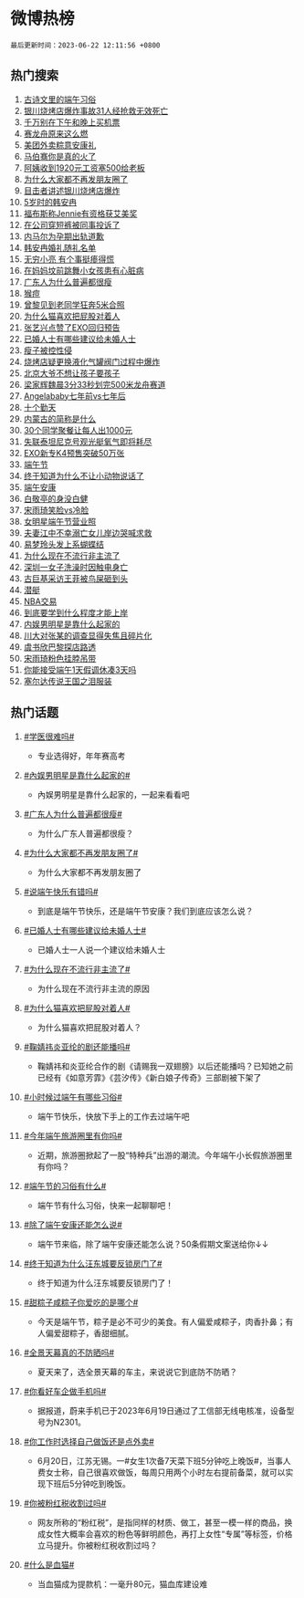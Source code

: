 # 微博热榜

`最后更新时间：2023-06-22 12:11:56 +0800`

## 热门搜索

1. [古诗文里的端午习俗](https://m.weibo.cn/search?containerid=100103type%3D1%26t%3D10%26q%3D%23%E5%8F%A4%E8%AF%97%E6%96%87%E9%87%8C%E7%9A%84%E7%AB%AF%E5%8D%88%E4%B9%A0%E4%BF%97%23&stream_entry_id=51&isnewpage=1&extparam=seat%3D1%26c_type%3D51%26stream_entry_id%3D51%26dgr%3D0%26pos%3D0%26cate%3D10103%26filter_type%3Drealtimehot%26display_time%3D1687407114%26pre_seqid%3D1687407114191027229219&luicode=10000011&lfid=106003type%253D25%2526t%253D3%2526disable_hot%253D1%2526filter_type%253Drealtimehot)
1. [银川烧烤店爆炸事故31人经抢救无效死亡](https://m.weibo.cn/search?containerid=100103type%3D1%26t%3D10%26q%3D%23%E9%93%B6%E5%B7%9D%E7%83%A7%E7%83%A4%E5%BA%97%E7%88%86%E7%82%B8%E4%BA%8B%E6%95%8531%E4%BA%BA%E7%BB%8F%E6%8A%A2%E6%95%91%E6%97%A0%E6%95%88%E6%AD%BB%E4%BA%A1%23&stream_entry_id=31&isnewpage=1&extparam=seat%3D1%26c_type%3D31%26cate%3D5001%26band_rank%3D1%26flag%3D4%26dgr%3D0%26lcate%3D5001%26stream_entry_id%3D31%26pos%3D0%26q%3D%2523%25E9%2593%25B6%25E5%25B7%259D%25E7%2583%25A7%25E7%2583%25A4%25E5%25BA%2597%25E7%2588%2586%25E7%2582%25B8%25E4%25BA%258B%25E6%2595%258531%25E4%25BA%25BA%25E7%25BB%258F%25E6%258A%25A2%25E6%2595%2591%25E6%2597%25A0%25E6%2595%2588%25E6%25AD%25BB%25E4%25BA%25A1%2523%26realpos%3D1%26filter_type%3Drealtimehot%26display_time%3D1687407114%26pre_seqid%3D1687407114191027229219&luicode=10000011&lfid=106003type%253D25%2526t%253D3%2526disable_hot%253D1%2526filter_type%253Drealtimehot)
1. [千万别在下午和晚上买机票](https://m.weibo.cn/search?containerid=100103type%3D1%26t%3D10%26q%3D%23%E5%8D%83%E4%B8%87%E5%88%AB%E5%9C%A8%E4%B8%8B%E5%8D%88%E5%92%8C%E6%99%9A%E4%B8%8A%E4%B9%B0%E6%9C%BA%E7%A5%A8%23&stream_entry_id=31&isnewpage=1&extparam=seat%3D1%26c_type%3D31%26cate%3D5001%26band_rank%3D2%26flag%3D2%26dgr%3D0%26lcate%3D5001%26stream_entry_id%3D31%26pos%3D1%26q%3D%2523%25E5%258D%2583%25E4%25B8%2587%25E5%2588%25AB%25E5%259C%25A8%25E4%25B8%258B%25E5%258D%2588%25E5%2592%258C%25E6%2599%259A%25E4%25B8%258A%25E4%25B9%25B0%25E6%259C%25BA%25E7%25A5%25A8%2523%26realpos%3D2%26filter_type%3Drealtimehot%26display_time%3D1687407114%26pre_seqid%3D1687407114191027229219&luicode=10000011&lfid=106003type%253D25%2526t%253D3%2526disable_hot%253D1%2526filter_type%253Drealtimehot)
1. [赛龙舟原来这么燃](https://m.weibo.cn/search?containerid=100103type%3D1%26t%3D10%26q%3D%23%E8%B5%9B%E9%BE%99%E8%88%9F%E5%8E%9F%E6%9D%A5%E8%BF%99%E4%B9%88%E7%87%83%23&stream_entry_id=31&isnewpage=1&extparam=seat%3D1%26c_type%3D31%26cate%3D5001%26band_rank%3D3%26flag%3D0%26dgr%3D0%26lcate%3D5001%26stream_entry_id%3D31%26pos%3D2%26q%3D%2523%25E8%25B5%259B%25E9%25BE%2599%25E8%2588%259F%25E5%258E%259F%25E6%259D%25A5%25E8%25BF%2599%25E4%25B9%2588%25E7%2587%2583%2523%26realpos%3D3%26filter_type%3Drealtimehot%26display_time%3D1687407114%26pre_seqid%3D1687407114191027229219&luicode=10000011&lfid=106003type%253D25%2526t%253D3%2526disable_hot%253D1%2526filter_type%253Drealtimehot)
1. [美团外卖粽意安康礼](https://m.weibo.cn/search?containerid=100103type%3D1%26t%3D10%26q%3D%23%E7%BE%8E%E5%9B%A2%E5%A4%96%E5%8D%96%E7%B2%BD%E6%84%8F%E5%AE%89%E5%BA%B7%E7%A4%BC%23&stream_entry_id=31&isnewpage=1&extparam=seat%3D1%26c_type%3D31%26cate%3D5001%26band_rank%3D4%26dgr%3D0%26is_ad_pos%3D1%26lcate%3D5001%26stream_entry_id%3D31%26filter_type%3Drealtimehot%26topic_ad%3D1%26q%3D%2523%25E7%25BE%258E%25E5%259B%25A2%25E5%25A4%2596%25E5%258D%2596%25E7%25B2%25BD%25E6%2584%258F%25E5%25AE%2589%25E5%25BA%25B7%25E7%25A4%25BC%2523%26adid%3D193749%26pos%3D3%26display_time%3D1687407114%26pre_seqid%3D1687407114191027229219&luicode=10000011&lfid=106003type%253D25%2526t%253D3%2526disable_hot%253D1%2526filter_type%253Drealtimehot)
1. [马伯骞你是真的火了](https://m.weibo.cn/search?containerid=100103type%3D1%26t%3D10%26q%3D%23%E9%A9%AC%E4%BC%AF%E9%AA%9E%E4%BD%A0%E6%98%AF%E7%9C%9F%E7%9A%84%E7%81%AB%E4%BA%86%23&stream_entry_id=31&isnewpage=1&extparam=seat%3D1%26c_type%3D31%26cate%3D5001%26band_rank%3D4%26flag%3D2%26dgr%3D0%26lcate%3D5001%26stream_entry_id%3D31%26pos%3D4%26q%3D%2523%25E9%25A9%25AC%25E4%25BC%25AF%25E9%25AA%259E%25E4%25BD%25A0%25E6%2598%25AF%25E7%259C%259F%25E7%259A%2584%25E7%2581%25AB%25E4%25BA%2586%2523%26realpos%3D4%26filter_type%3Drealtimehot%26display_time%3D1687407114%26pre_seqid%3D1687407114191027229219&luicode=10000011&lfid=106003type%253D25%2526t%253D3%2526disable_hot%253D1%2526filter_type%253Drealtimehot)
1. [阿姨收到1920元工资塞500给老板](https://m.weibo.cn/search?containerid=100103type%3D1%26t%3D10%26q%3D%23%E9%98%BF%E5%A7%A8%E6%94%B6%E5%88%B01920%E5%85%83%E5%B7%A5%E8%B5%84%E5%A1%9E500%E7%BB%99%E8%80%81%E6%9D%BF%23&stream_entry_id=31&isnewpage=1&extparam=seat%3D1%26c_type%3D31%26cate%3D5001%26band_rank%3D5%26flag%3D32768%26dgr%3D0%26lcate%3D5001%26stream_entry_id%3D31%26pos%3D5%26q%3D%2523%25E9%2598%25BF%25E5%25A7%25A8%25E6%2594%25B6%25E5%2588%25B01920%25E5%2585%2583%25E5%25B7%25A5%25E8%25B5%2584%25E5%25A1%259E500%25E7%25BB%2599%25E8%2580%2581%25E6%259D%25BF%2523%26realpos%3D5%26filter_type%3Drealtimehot%26display_time%3D1687407114%26pre_seqid%3D1687407114191027229219&luicode=10000011&lfid=106003type%253D25%2526t%253D3%2526disable_hot%253D1%2526filter_type%253Drealtimehot)
1. [为什么大家都不再发朋友圈了](https://m.weibo.cn/search?containerid=100103type%3D1%26t%3D10%26q%3D%23%E4%B8%BA%E4%BB%80%E4%B9%88%E5%A4%A7%E5%AE%B6%E9%83%BD%E4%B8%8D%E5%86%8D%E5%8F%91%E6%9C%8B%E5%8F%8B%E5%9C%88%E4%BA%86%23&stream_entry_id=31&isnewpage=1&extparam=seat%3D1%26c_type%3D31%26cate%3D5001%26band_rank%3D6%26flag%3D1%26dgr%3D0%26lcate%3D5001%26stream_entry_id%3D31%26pos%3D6%26q%3D%2523%25E4%25B8%25BA%25E4%25BB%2580%25E4%25B9%2588%25E5%25A4%25A7%25E5%25AE%25B6%25E9%2583%25BD%25E4%25B8%258D%25E5%2586%258D%25E5%258F%2591%25E6%259C%258B%25E5%258F%258B%25E5%259C%2588%25E4%25BA%2586%2523%26realpos%3D6%26filter_type%3Drealtimehot%26display_time%3D1687407114%26pre_seqid%3D1687407114191027229219&luicode=10000011&lfid=106003type%253D25%2526t%253D3%2526disable_hot%253D1%2526filter_type%253Drealtimehot)
1. [目击者讲述银川烧烤店爆炸](https://m.weibo.cn/search?containerid=100103type%3D1%26t%3D10%26q%3D%23%E7%9B%AE%E5%87%BB%E8%80%85%E8%AE%B2%E8%BF%B0%E9%93%B6%E5%B7%9D%E7%83%A7%E7%83%A4%E5%BA%97%E7%88%86%E7%82%B8%23&stream_entry_id=31&isnewpage=1&extparam=seat%3D1%26c_type%3D31%26cate%3D5001%26band_rank%3D7%26flag%3D1%26dgr%3D0%26lcate%3D5001%26stream_entry_id%3D31%26pos%3D7%26q%3D%2523%25E7%259B%25AE%25E5%2587%25BB%25E8%2580%2585%25E8%25AE%25B2%25E8%25BF%25B0%25E9%2593%25B6%25E5%25B7%259D%25E7%2583%25A7%25E7%2583%25A4%25E5%25BA%2597%25E7%2588%2586%25E7%2582%25B8%2523%26realpos%3D7%26filter_type%3Drealtimehot%26display_time%3D1687407114%26pre_seqid%3D1687407114191027229219&luicode=10000011&lfid=106003type%253D25%2526t%253D3%2526disable_hot%253D1%2526filter_type%253Drealtimehot)
1. [5岁时的韩安冉](https://m.weibo.cn/search?containerid=100103type%3D1%26t%3D10%26q%3D%235%E5%B2%81%E6%97%B6%E7%9A%84%E9%9F%A9%E5%AE%89%E5%86%89%23&stream_entry_id=31&isnewpage=1&extparam=seat%3D1%26c_type%3D31%26cate%3D5001%26band_rank%3D8%26flag%3D0%26dgr%3D0%26lcate%3D5001%26stream_entry_id%3D31%26pos%3D8%26q%3D%25235%25E5%25B2%2581%25E6%2597%25B6%25E7%259A%2584%25E9%259F%25A9%25E5%25AE%2589%25E5%2586%2589%2523%26realpos%3D8%26filter_type%3Drealtimehot%26display_time%3D1687407114%26pre_seqid%3D1687407114191027229219&luicode=10000011&lfid=106003type%253D25%2526t%253D3%2526disable_hot%253D1%2526filter_type%253Drealtimehot)
1. [福布斯称Jennie有资格获艾美奖](https://m.weibo.cn/search?containerid=100103type%3D1%26t%3D10%26q%3D%23%E7%A6%8F%E5%B8%83%E6%96%AF%E7%A7%B0Jennie%E6%9C%89%E8%B5%84%E6%A0%BC%E8%8E%B7%E8%89%BE%E7%BE%8E%E5%A5%96%23&stream_entry_id=31&isnewpage=1&extparam=seat%3D1%26c_type%3D31%26cate%3D5001%26band_rank%3D9%26flag%3D1%26dgr%3D0%26lcate%3D5001%26stream_entry_id%3D31%26pos%3D9%26q%3D%2523%25E7%25A6%258F%25E5%25B8%2583%25E6%2596%25AF%25E7%25A7%25B0Jennie%25E6%259C%2589%25E8%25B5%2584%25E6%25A0%25BC%25E8%258E%25B7%25E8%2589%25BE%25E7%25BE%258E%25E5%25A5%2596%2523%26realpos%3D9%26filter_type%3Drealtimehot%26display_time%3D1687407114%26pre_seqid%3D1687407114191027229219&luicode=10000011&lfid=106003type%253D25%2526t%253D3%2526disable_hot%253D1%2526filter_type%253Drealtimehot)
1. [在公司穿短裤被同事投诉了](https://m.weibo.cn/search?containerid=100103type%3D1%26t%3D10%26q%3D%23%E5%9C%A8%E5%85%AC%E5%8F%B8%E7%A9%BF%E7%9F%AD%E8%A3%A4%E8%A2%AB%E5%90%8C%E4%BA%8B%E6%8A%95%E8%AF%89%E4%BA%86%23&stream_entry_id=31&isnewpage=1&extparam=seat%3D1%26c_type%3D31%26cate%3D5001%26band_rank%3D10%26flag%3D1%26dgr%3D0%26lcate%3D5001%26stream_entry_id%3D31%26pos%3D10%26q%3D%2523%25E5%259C%25A8%25E5%2585%25AC%25E5%258F%25B8%25E7%25A9%25BF%25E7%259F%25AD%25E8%25A3%25A4%25E8%25A2%25AB%25E5%2590%258C%25E4%25BA%258B%25E6%258A%2595%25E8%25AF%2589%25E4%25BA%2586%2523%26realpos%3D10%26filter_type%3Drealtimehot%26display_time%3D1687407114%26pre_seqid%3D1687407114191027229219&luicode=10000011&lfid=106003type%253D25%2526t%253D3%2526disable_hot%253D1%2526filter_type%253Drealtimehot)
1. [内马尔为孕期出轨道歉](https://m.weibo.cn/search?containerid=100103type%3D1%26t%3D10%26q%3D%23%E5%86%85%E9%A9%AC%E5%B0%94%E4%B8%BA%E5%AD%95%E6%9C%9F%E5%87%BA%E8%BD%A8%E9%81%93%E6%AD%89%23&stream_entry_id=31&isnewpage=1&extparam=seat%3D1%26c_type%3D31%26cate%3D5001%26band_rank%3D11%26flag%3D2%26dgr%3D0%26lcate%3D5001%26stream_entry_id%3D31%26pos%3D11%26q%3D%2523%25E5%2586%2585%25E9%25A9%25AC%25E5%25B0%2594%25E4%25B8%25BA%25E5%25AD%2595%25E6%259C%259F%25E5%2587%25BA%25E8%25BD%25A8%25E9%2581%2593%25E6%25AD%2589%2523%26realpos%3D11%26filter_type%3Drealtimehot%26display_time%3D1687407114%26pre_seqid%3D1687407114191027229219&luicode=10000011&lfid=106003type%253D25%2526t%253D3%2526disable_hot%253D1%2526filter_type%253Drealtimehot)
1. [韩安冉婚礼随礼名单](https://m.weibo.cn/search?containerid=100103type%3D1%26t%3D10%26q%3D%23%E9%9F%A9%E5%AE%89%E5%86%89%E5%A9%9A%E7%A4%BC%E9%9A%8F%E7%A4%BC%E5%90%8D%E5%8D%95%23&stream_entry_id=31&isnewpage=1&extparam=seat%3D1%26c_type%3D31%26cate%3D5001%26band_rank%3D12%26flag%3D1%26dgr%3D0%26lcate%3D5001%26stream_entry_id%3D31%26pos%3D12%26q%3D%2523%25E9%259F%25A9%25E5%25AE%2589%25E5%2586%2589%25E5%25A9%259A%25E7%25A4%25BC%25E9%259A%258F%25E7%25A4%25BC%25E5%2590%258D%25E5%258D%2595%2523%26realpos%3D12%26filter_type%3Drealtimehot%26display_time%3D1687407114%26pre_seqid%3D1687407114191027229219&luicode=10000011&lfid=106003type%253D25%2526t%253D3%2526disable_hot%253D1%2526filter_type%253Drealtimehot)
1. [无穷小亮 有个事挺瘆得慌](https://m.weibo.cn/search?containerid=100103type%3D1%26t%3D10%26q%3D%E6%97%A0%E7%A9%B7%E5%B0%8F%E4%BA%AE+%E6%9C%89%E4%B8%AA%E4%BA%8B%E6%8C%BA%E7%98%86%E5%BE%97%E6%85%8C&stream_entry_id=31&isnewpage=1&extparam=seat%3D1%26c_type%3D31%26cate%3D5001%26band_rank%3D13%26flag%3D1%26dgr%3D0%26lcate%3D5001%26stream_entry_id%3D31%26pos%3D13%26q%3D%25E6%2597%25A0%25E7%25A9%25B7%25E5%25B0%258F%25E4%25BA%25AE%2520%25E6%259C%2589%25E4%25B8%25AA%25E4%25BA%258B%25E6%258C%25BA%25E7%2598%2586%25E5%25BE%2597%25E6%2585%258C%26realpos%3D13%26filter_type%3Drealtimehot%26display_time%3D1687407114%26pre_seqid%3D1687407114191027229219&luicode=10000011&lfid=106003type%253D25%2526t%253D3%2526disable_hot%253D1%2526filter_type%253Drealtimehot)
1. [在妈妈坟前跳舞小女孩患有心脏病](https://m.weibo.cn/search?containerid=100103type%3D1%26t%3D10%26q%3D%23%E5%9C%A8%E5%A6%88%E5%A6%88%E5%9D%9F%E5%89%8D%E8%B7%B3%E8%88%9E%E5%B0%8F%E5%A5%B3%E5%AD%A9%E6%82%A3%E6%9C%89%E5%BF%83%E8%84%8F%E7%97%85%23&stream_entry_id=31&isnewpage=1&extparam=seat%3D1%26c_type%3D31%26cate%3D5001%26band_rank%3D14%26flag%3D32768%26dgr%3D0%26lcate%3D5001%26stream_entry_id%3D31%26pos%3D14%26q%3D%2523%25E5%259C%25A8%25E5%25A6%2588%25E5%25A6%2588%25E5%259D%259F%25E5%2589%258D%25E8%25B7%25B3%25E8%2588%259E%25E5%25B0%258F%25E5%25A5%25B3%25E5%25AD%25A9%25E6%2582%25A3%25E6%259C%2589%25E5%25BF%2583%25E8%2584%258F%25E7%2597%2585%2523%26realpos%3D14%26filter_type%3Drealtimehot%26display_time%3D1687407114%26pre_seqid%3D1687407114191027229219&luicode=10000011&lfid=106003type%253D25%2526t%253D3%2526disable_hot%253D1%2526filter_type%253Drealtimehot)
1. [广东人为什么普遍都很瘦](https://m.weibo.cn/search?containerid=100103type%3D1%26t%3D10%26q%3D%23%E5%B9%BF%E4%B8%9C%E4%BA%BA%E4%B8%BA%E4%BB%80%E4%B9%88%E6%99%AE%E9%81%8D%E9%83%BD%E5%BE%88%E7%98%A6%23&stream_entry_id=31&isnewpage=1&extparam=seat%3D1%26c_type%3D31%26cate%3D5001%26band_rank%3D15%26flag%3D0%26dgr%3D0%26lcate%3D5001%26stream_entry_id%3D31%26pos%3D15%26q%3D%2523%25E5%25B9%25BF%25E4%25B8%259C%25E4%25BA%25BA%25E4%25B8%25BA%25E4%25BB%2580%25E4%25B9%2588%25E6%2599%25AE%25E9%2581%258D%25E9%2583%25BD%25E5%25BE%2588%25E7%2598%25A6%2523%26realpos%3D15%26filter_type%3Drealtimehot%26display_time%3D1687407114%26pre_seqid%3D1687407114191027229219&luicode=10000011&lfid=106003type%253D25%2526t%253D3%2526disable_hot%253D1%2526filter_type%253Drealtimehot)
1. [猴痘](https://m.weibo.cn/search?containerid=100103type%3D1%26t%3D10%26q%3D%E7%8C%B4%E7%97%98&stream_entry_id=31&isnewpage=1&extparam=seat%3D1%26c_type%3D31%26cate%3D5001%26band_rank%3D16%26flag%3D1%26dgr%3D0%26lcate%3D5001%26stream_entry_id%3D31%26pos%3D16%26q%3D%25E7%258C%25B4%25E7%2597%2598%26realpos%3D16%26filter_type%3Drealtimehot%26display_time%3D1687407114%26pre_seqid%3D1687407114191027229219&luicode=10000011&lfid=106003type%253D25%2526t%253D3%2526disable_hot%253D1%2526filter_type%253Drealtimehot)
1. [曾黎见到老同学狂奔5米合照](https://m.weibo.cn/search?containerid=100103type%3D1%26t%3D10%26q%3D%23%E6%9B%BE%E9%BB%8E%E8%A7%81%E5%88%B0%E8%80%81%E5%90%8C%E5%AD%A6%E7%8B%82%E5%A5%945%E7%B1%B3%E5%90%88%E7%85%A7%23&stream_entry_id=31&isnewpage=1&extparam=seat%3D1%26c_type%3D31%26cate%3D5001%26band_rank%3D17%26flag%3D1%26dgr%3D0%26lcate%3D5001%26stream_entry_id%3D31%26pos%3D17%26q%3D%2523%25E6%259B%25BE%25E9%25BB%258E%25E8%25A7%2581%25E5%2588%25B0%25E8%2580%2581%25E5%2590%258C%25E5%25AD%25A6%25E7%258B%2582%25E5%25A5%25945%25E7%25B1%25B3%25E5%2590%2588%25E7%2585%25A7%2523%26realpos%3D17%26filter_type%3Drealtimehot%26display_time%3D1687407114%26pre_seqid%3D1687407114191027229219&luicode=10000011&lfid=106003type%253D25%2526t%253D3%2526disable_hot%253D1%2526filter_type%253Drealtimehot)
1. [为什么猫喜欢把屁股对着人](https://m.weibo.cn/search?containerid=100103type%3D1%26t%3D10%26q%3D%23%E4%B8%BA%E4%BB%80%E4%B9%88%E7%8C%AB%E5%96%9C%E6%AC%A2%E6%8A%8A%E5%B1%81%E8%82%A1%E5%AF%B9%E7%9D%80%E4%BA%BA%23&stream_entry_id=31&isnewpage=1&extparam=seat%3D1%26c_type%3D31%26cate%3D5001%26band_rank%3D18%26flag%3D1%26dgr%3D0%26lcate%3D5001%26stream_entry_id%3D31%26pos%3D18%26q%3D%2523%25E4%25B8%25BA%25E4%25BB%2580%25E4%25B9%2588%25E7%258C%25AB%25E5%2596%259C%25E6%25AC%25A2%25E6%258A%258A%25E5%25B1%2581%25E8%2582%25A1%25E5%25AF%25B9%25E7%259D%2580%25E4%25BA%25BA%2523%26realpos%3D18%26filter_type%3Drealtimehot%26display_time%3D1687407114%26pre_seqid%3D1687407114191027229219&luicode=10000011&lfid=106003type%253D25%2526t%253D3%2526disable_hot%253D1%2526filter_type%253Drealtimehot)
1. [张艺兴点赞了EXO回归预告](https://m.weibo.cn/search?containerid=100103type%3D1%26t%3D10%26q%3D%23%E5%BC%A0%E8%89%BA%E5%85%B4%E7%82%B9%E8%B5%9E%E4%BA%86EXO%E5%9B%9E%E5%BD%92%E9%A2%84%E5%91%8A%23&stream_entry_id=31&isnewpage=1&extparam=seat%3D1%26c_type%3D31%26cate%3D5001%26band_rank%3D19%26flag%3D2%26dgr%3D0%26lcate%3D5001%26stream_entry_id%3D31%26pos%3D19%26q%3D%2523%25E5%25BC%25A0%25E8%2589%25BA%25E5%2585%25B4%25E7%2582%25B9%25E8%25B5%259E%25E4%25BA%2586EXO%25E5%259B%259E%25E5%25BD%2592%25E9%25A2%2584%25E5%2591%258A%2523%26realpos%3D19%26filter_type%3Drealtimehot%26display_time%3D1687407114%26pre_seqid%3D1687407114191027229219&luicode=10000011&lfid=106003type%253D25%2526t%253D3%2526disable_hot%253D1%2526filter_type%253Drealtimehot)
1. [已婚人士有哪些建议给未婚人士](https://m.weibo.cn/search?containerid=100103type%3D1%26t%3D10%26q%3D%23%E5%B7%B2%E5%A9%9A%E4%BA%BA%E5%A3%AB%E6%9C%89%E5%93%AA%E4%BA%9B%E5%BB%BA%E8%AE%AE%E7%BB%99%E6%9C%AA%E5%A9%9A%E4%BA%BA%E5%A3%AB%23&stream_entry_id=31&isnewpage=1&extparam=seat%3D1%26c_type%3D31%26cate%3D5001%26band_rank%3D20%26flag%3D1%26dgr%3D0%26lcate%3D5001%26stream_entry_id%3D31%26pos%3D20%26q%3D%2523%25E5%25B7%25B2%25E5%25A9%259A%25E4%25BA%25BA%25E5%25A3%25AB%25E6%259C%2589%25E5%2593%25AA%25E4%25BA%259B%25E5%25BB%25BA%25E8%25AE%25AE%25E7%25BB%2599%25E6%259C%25AA%25E5%25A9%259A%25E4%25BA%25BA%25E5%25A3%25AB%2523%26realpos%3D20%26filter_type%3Drealtimehot%26display_time%3D1687407114%26pre_seqid%3D1687407114191027229219&luicode=10000011&lfid=106003type%253D25%2526t%253D3%2526disable_hot%253D1%2526filter_type%253Drealtimehot)
1. [瘦子被控性侵](https://m.weibo.cn/search?containerid=100103type%3D1%26t%3D10%26q%3D%23%E7%98%A6%E5%AD%90%E8%A2%AB%E6%8E%A7%E6%80%A7%E4%BE%B5%23&stream_entry_id=31&isnewpage=1&extparam=seat%3D1%26c_type%3D31%26cate%3D5001%26band_rank%3D21%26flag%3D2%26dgr%3D0%26lcate%3D5001%26stream_entry_id%3D31%26pos%3D21%26q%3D%2523%25E7%2598%25A6%25E5%25AD%2590%25E8%25A2%25AB%25E6%258E%25A7%25E6%2580%25A7%25E4%25BE%25B5%2523%26realpos%3D21%26filter_type%3Drealtimehot%26display_time%3D1687407114%26pre_seqid%3D1687407114191027229219&luicode=10000011&lfid=106003type%253D25%2526t%253D3%2526disable_hot%253D1%2526filter_type%253Drealtimehot)
1. [烧烤店疑更换液化气罐阀门过程中爆炸](https://m.weibo.cn/search?containerid=100103type%3D1%26t%3D10%26q%3D%23%E7%83%A7%E7%83%A4%E5%BA%97%E7%96%91%E6%9B%B4%E6%8D%A2%E6%B6%B2%E5%8C%96%E6%B0%94%E7%BD%90%E9%98%80%E9%97%A8%E8%BF%87%E7%A8%8B%E4%B8%AD%E7%88%86%E7%82%B8%23&stream_entry_id=31&isnewpage=1&extparam=seat%3D1%26c_type%3D31%26cate%3D5001%26band_rank%3D22%26flag%3D1%26dgr%3D0%26lcate%3D5001%26stream_entry_id%3D31%26pos%3D22%26q%3D%2523%25E7%2583%25A7%25E7%2583%25A4%25E5%25BA%2597%25E7%2596%2591%25E6%259B%25B4%25E6%258D%25A2%25E6%25B6%25B2%25E5%258C%2596%25E6%25B0%2594%25E7%25BD%2590%25E9%2598%2580%25E9%2597%25A8%25E8%25BF%2587%25E7%25A8%258B%25E4%25B8%25AD%25E7%2588%2586%25E7%2582%25B8%2523%26realpos%3D22%26filter_type%3Drealtimehot%26display_time%3D1687407114%26pre_seqid%3D1687407114191027229219&luicode=10000011&lfid=106003type%253D25%2526t%253D3%2526disable_hot%253D1%2526filter_type%253Drealtimehot)
1. [北京大爷不想让孩子要孩子](https://m.weibo.cn/search?containerid=100103type%3D1%26t%3D10%26q%3D%23%E5%8C%97%E4%BA%AC%E5%A4%A7%E7%88%B7%E4%B8%8D%E6%83%B3%E8%AE%A9%E5%AD%A9%E5%AD%90%E8%A6%81%E5%AD%A9%E5%AD%90%23&stream_entry_id=31&isnewpage=1&extparam=seat%3D1%26c_type%3D31%26cate%3D5001%26band_rank%3D23%26flag%3D2%26dgr%3D0%26lcate%3D5001%26stream_entry_id%3D31%26pos%3D23%26q%3D%2523%25E5%258C%2597%25E4%25BA%25AC%25E5%25A4%25A7%25E7%2588%25B7%25E4%25B8%258D%25E6%2583%25B3%25E8%25AE%25A9%25E5%25AD%25A9%25E5%25AD%2590%25E8%25A6%2581%25E5%25AD%25A9%25E5%25AD%2590%2523%26realpos%3D23%26filter_type%3Drealtimehot%26display_time%3D1687407114%26pre_seqid%3D1687407114191027229219&luicode=10000011&lfid=106003type%253D25%2526t%253D3%2526disable_hot%253D1%2526filter_type%253Drealtimehot)
1. [梁家辉魏晨3分33秒划完500米龙舟赛道](https://m.weibo.cn/search?containerid=100103type%3D1%26t%3D10%26q%3D%23%E6%A2%81%E5%AE%B6%E8%BE%89%E9%AD%8F%E6%99%A83%E5%88%8633%E7%A7%92%E5%88%92%E5%AE%8C500%E7%B1%B3%E9%BE%99%E8%88%9F%E8%B5%9B%E9%81%93%23&stream_entry_id=31&isnewpage=1&extparam=seat%3D1%26c_type%3D31%26cate%3D5001%26band_rank%3D24%26flag%3D0%26dgr%3D0%26lcate%3D5001%26stream_entry_id%3D31%26pos%3D24%26q%3D%2523%25E6%25A2%2581%25E5%25AE%25B6%25E8%25BE%2589%25E9%25AD%258F%25E6%2599%25A83%25E5%2588%258633%25E7%25A7%2592%25E5%2588%2592%25E5%25AE%258C500%25E7%25B1%25B3%25E9%25BE%2599%25E8%2588%259F%25E8%25B5%259B%25E9%2581%2593%2523%26realpos%3D24%26filter_type%3Drealtimehot%26display_time%3D1687407114%26pre_seqid%3D1687407114191027229219&luicode=10000011&lfid=106003type%253D25%2526t%253D3%2526disable_hot%253D1%2526filter_type%253Drealtimehot)
1. [Angelababy七年前vs七年后](https://m.weibo.cn/search?containerid=100103type%3D1%26t%3D10%26q%3D%23Angelababy%E4%B8%83%E5%B9%B4%E5%89%8Dvs%E4%B8%83%E5%B9%B4%E5%90%8E%23&stream_entry_id=31&isnewpage=1&extparam=seat%3D1%26c_type%3D31%26cate%3D5001%26band_rank%3D25%26flag%3D0%26dgr%3D0%26lcate%3D5001%26stream_entry_id%3D31%26pos%3D25%26q%3D%2523Angelababy%25E4%25B8%2583%25E5%25B9%25B4%25E5%2589%258Dvs%25E4%25B8%2583%25E5%25B9%25B4%25E5%2590%258E%2523%26realpos%3D25%26filter_type%3Drealtimehot%26display_time%3D1687407114%26pre_seqid%3D1687407114191027229219&luicode=10000011&lfid=106003type%253D25%2526t%253D3%2526disable_hot%253D1%2526filter_type%253Drealtimehot)
1. [十个勤天](https://m.weibo.cn/search?containerid=100103type%3D1%26t%3D10%26q%3D%E5%8D%81%E4%B8%AA%E5%8B%A4%E5%A4%A9&stream_entry_id=31&isnewpage=1&extparam=seat%3D1%26c_type%3D31%26cate%3D5001%26band_rank%3D26%26flag%3D0%26dgr%3D0%26lcate%3D5001%26stream_entry_id%3D31%26pos%3D26%26q%3D%25E5%258D%2581%25E4%25B8%25AA%25E5%258B%25A4%25E5%25A4%25A9%26realpos%3D26%26filter_type%3Drealtimehot%26display_time%3D1687407114%26pre_seqid%3D1687407114191027229219&luicode=10000011&lfid=106003type%253D25%2526t%253D3%2526disable_hot%253D1%2526filter_type%253Drealtimehot)
1. [内蒙古的简称是什么](https://m.weibo.cn/search?containerid=100103type%3D1%26t%3D10%26q%3D%23%E5%86%85%E8%92%99%E5%8F%A4%E7%9A%84%E7%AE%80%E7%A7%B0%E6%98%AF%E4%BB%80%E4%B9%88%23&stream_entry_id=31&isnewpage=1&extparam=seat%3D1%26c_type%3D31%26cate%3D5001%26band_rank%3D27%26flag%3D0%26dgr%3D0%26lcate%3D5001%26stream_entry_id%3D31%26pos%3D27%26q%3D%2523%25E5%2586%2585%25E8%2592%2599%25E5%258F%25A4%25E7%259A%2584%25E7%25AE%2580%25E7%25A7%25B0%25E6%2598%25AF%25E4%25BB%2580%25E4%25B9%2588%2523%26realpos%3D27%26filter_type%3Drealtimehot%26display_time%3D1687407114%26pre_seqid%3D1687407114191027229219&luicode=10000011&lfid=106003type%253D25%2526t%253D3%2526disable_hot%253D1%2526filter_type%253Drealtimehot)
1. [30个同学聚餐让每人出1000元](https://m.weibo.cn/search?containerid=100103type%3D1%26t%3D10%26q%3D%2330%E4%B8%AA%E5%90%8C%E5%AD%A6%E8%81%9A%E9%A4%90%E8%AE%A9%E6%AF%8F%E4%BA%BA%E5%87%BA1000%E5%85%83%23&stream_entry_id=31&isnewpage=1&extparam=seat%3D1%26c_type%3D31%26cate%3D5001%26band_rank%3D28%26flag%3D0%26dgr%3D0%26lcate%3D5001%26stream_entry_id%3D31%26pos%3D28%26q%3D%252330%25E4%25B8%25AA%25E5%2590%258C%25E5%25AD%25A6%25E8%2581%259A%25E9%25A4%2590%25E8%25AE%25A9%25E6%25AF%258F%25E4%25BA%25BA%25E5%2587%25BA1000%25E5%2585%2583%2523%26realpos%3D28%26filter_type%3Drealtimehot%26display_time%3D1687407114%26pre_seqid%3D1687407114191027229219&luicode=10000011&lfid=106003type%253D25%2526t%253D3%2526disable_hot%253D1%2526filter_type%253Drealtimehot)
1. [失联泰坦尼克号观光艇氧气即将耗尽](https://m.weibo.cn/search?containerid=100103type%3D1%26t%3D10%26q%3D%23%E5%A4%B1%E8%81%94%E6%B3%B0%E5%9D%A6%E5%B0%BC%E5%85%8B%E5%8F%B7%E8%A7%82%E5%85%89%E8%89%87%E6%B0%A7%E6%B0%94%E5%8D%B3%E5%B0%86%E8%80%97%E5%B0%BD%23&stream_entry_id=31&isnewpage=1&extparam=seat%3D1%26c_type%3D31%26cate%3D5001%26band_rank%3D29%26flag%3D1%26dgr%3D0%26lcate%3D5001%26stream_entry_id%3D31%26pos%3D29%26q%3D%2523%25E5%25A4%25B1%25E8%2581%2594%25E6%25B3%25B0%25E5%259D%25A6%25E5%25B0%25BC%25E5%2585%258B%25E5%258F%25B7%25E8%25A7%2582%25E5%2585%2589%25E8%2589%2587%25E6%25B0%25A7%25E6%25B0%2594%25E5%258D%25B3%25E5%25B0%2586%25E8%2580%2597%25E5%25B0%25BD%2523%26realpos%3D29%26filter_type%3Drealtimehot%26display_time%3D1687407114%26pre_seqid%3D1687407114191027229219&luicode=10000011&lfid=106003type%253D25%2526t%253D3%2526disable_hot%253D1%2526filter_type%253Drealtimehot)
1. [EXO新专K4预售突破50万张](https://m.weibo.cn/search?containerid=100103type%3D1%26t%3D10%26q%3D%23EXO%E6%96%B0%E4%B8%93K4%E9%A2%84%E5%94%AE%E7%AA%81%E7%A0%B450%E4%B8%87%E5%BC%A0%23&stream_entry_id=31&isnewpage=1&extparam=seat%3D1%26c_type%3D31%26cate%3D5001%26band_rank%3D30%26flag%3D1%26dgr%3D0%26lcate%3D5001%26stream_entry_id%3D31%26pos%3D30%26q%3D%2523EXO%25E6%2596%25B0%25E4%25B8%2593K4%25E9%25A2%2584%25E5%2594%25AE%25E7%25AA%2581%25E7%25A0%25B450%25E4%25B8%2587%25E5%25BC%25A0%2523%26realpos%3D30%26filter_type%3Drealtimehot%26display_time%3D1687407114%26pre_seqid%3D1687407114191027229219&luicode=10000011&lfid=106003type%253D25%2526t%253D3%2526disable_hot%253D1%2526filter_type%253Drealtimehot)
1. [端午节](https://m.weibo.cn/search?containerid=100103type%3D1%26t%3D10%26q%3D%E7%AB%AF%E5%8D%88%E8%8A%82&stream_entry_id=31&isnewpage=1&extparam=seat%3D1%26c_type%3D31%26cate%3D5001%26band_rank%3D31%26flag%3D0%26dgr%3D0%26lcate%3D5001%26stream_entry_id%3D31%26pos%3D31%26q%3D%25E7%25AB%25AF%25E5%258D%2588%25E8%258A%2582%26realpos%3D31%26filter_type%3Drealtimehot%26display_time%3D1687407114%26pre_seqid%3D1687407114191027229219&luicode=10000011&lfid=106003type%253D25%2526t%253D3%2526disable_hot%253D1%2526filter_type%253Drealtimehot)
1. [终于知道为什么不让小动物说话了](https://m.weibo.cn/search?containerid=100103type%3D1%26t%3D10%26q%3D%E7%BB%88%E4%BA%8E%E7%9F%A5%E9%81%93%E4%B8%BA%E4%BB%80%E4%B9%88%E4%B8%8D%E8%AE%A9%E5%B0%8F%E5%8A%A8%E7%89%A9%E8%AF%B4%E8%AF%9D%E4%BA%86&stream_entry_id=31&isnewpage=1&extparam=seat%3D1%26c_type%3D31%26cate%3D5001%26band_rank%3D32%26flag%3D1%26dgr%3D0%26lcate%3D5001%26stream_entry_id%3D31%26pos%3D32%26q%3D%25E7%25BB%2588%25E4%25BA%258E%25E7%259F%25A5%25E9%2581%2593%25E4%25B8%25BA%25E4%25BB%2580%25E4%25B9%2588%25E4%25B8%258D%25E8%25AE%25A9%25E5%25B0%258F%25E5%258A%25A8%25E7%2589%25A9%25E8%25AF%25B4%25E8%25AF%259D%25E4%25BA%2586%26realpos%3D32%26filter_type%3Drealtimehot%26display_time%3D1687407114%26pre_seqid%3D1687407114191027229219&luicode=10000011&lfid=106003type%253D25%2526t%253D3%2526disable_hot%253D1%2526filter_type%253Drealtimehot)
1. [端午安康](https://m.weibo.cn/search?containerid=100103type%3D1%26t%3D10%26q%3D%E7%AB%AF%E5%8D%88%E5%AE%89%E5%BA%B7&stream_entry_id=31&isnewpage=1&extparam=seat%3D1%26c_type%3D31%26cate%3D5001%26band_rank%3D33%26flag%3D0%26dgr%3D0%26lcate%3D5001%26stream_entry_id%3D31%26pos%3D33%26q%3D%25E7%25AB%25AF%25E5%258D%2588%25E5%25AE%2589%25E5%25BA%25B7%26realpos%3D33%26filter_type%3Drealtimehot%26display_time%3D1687407114%26pre_seqid%3D1687407114191027229219&luicode=10000011&lfid=106003type%253D25%2526t%253D3%2526disable_hot%253D1%2526filter_type%253Drealtimehot)
1. [白敬亭的身没白健](https://m.weibo.cn/search?containerid=100103type%3D1%26t%3D10%26q%3D%23%E7%99%BD%E6%95%AC%E4%BA%AD%E7%9A%84%E8%BA%AB%E6%B2%A1%E7%99%BD%E5%81%A5%23&stream_entry_id=31&isnewpage=1&extparam=seat%3D1%26c_type%3D31%26cate%3D5001%26band_rank%3D34%26flag%3D1%26dgr%3D0%26lcate%3D5001%26stream_entry_id%3D31%26pos%3D34%26q%3D%2523%25E7%2599%25BD%25E6%2595%25AC%25E4%25BA%25AD%25E7%259A%2584%25E8%25BA%25AB%25E6%25B2%25A1%25E7%2599%25BD%25E5%2581%25A5%2523%26realpos%3D34%26filter_type%3Drealtimehot%26display_time%3D1687407114%26pre_seqid%3D1687407114191027229219&luicode=10000011&lfid=106003type%253D25%2526t%253D3%2526disable_hot%253D1%2526filter_type%253Drealtimehot)
1. [宋雨琦笑脸vs冷脸](https://m.weibo.cn/search?containerid=100103type%3D1%26t%3D10%26q%3D%23%E5%AE%8B%E9%9B%A8%E7%90%A6%E7%AC%91%E8%84%B8vs%E5%86%B7%E8%84%B8%23&stream_entry_id=31&isnewpage=1&extparam=seat%3D1%26c_type%3D31%26cate%3D5001%26band_rank%3D35%26flag%3D1%26dgr%3D0%26lcate%3D5001%26stream_entry_id%3D31%26pos%3D35%26q%3D%2523%25E5%25AE%258B%25E9%259B%25A8%25E7%2590%25A6%25E7%25AC%2591%25E8%2584%25B8vs%25E5%2586%25B7%25E8%2584%25B8%2523%26realpos%3D35%26filter_type%3Drealtimehot%26display_time%3D1687407114%26pre_seqid%3D1687407114191027229219&luicode=10000011&lfid=106003type%253D25%2526t%253D3%2526disable_hot%253D1%2526filter_type%253Drealtimehot)
1. [女明星端午节营业照](https://m.weibo.cn/search?containerid=100103type%3D1%26t%3D10%26q%3D%23%E5%A5%B3%E6%98%8E%E6%98%9F%E7%AB%AF%E5%8D%88%E8%8A%82%E8%90%A5%E4%B8%9A%E7%85%A7%23&stream_entry_id=31&isnewpage=1&extparam=seat%3D1%26c_type%3D31%26cate%3D5001%26band_rank%3D36%26flag%3D1%26dgr%3D0%26lcate%3D5001%26stream_entry_id%3D31%26pos%3D36%26q%3D%2523%25E5%25A5%25B3%25E6%2598%258E%25E6%2598%259F%25E7%25AB%25AF%25E5%258D%2588%25E8%258A%2582%25E8%2590%25A5%25E4%25B8%259A%25E7%2585%25A7%2523%26realpos%3D36%26filter_type%3Drealtimehot%26display_time%3D1687407114%26pre_seqid%3D1687407114191027229219&luicode=10000011&lfid=106003type%253D25%2526t%253D3%2526disable_hot%253D1%2526filter_type%253Drealtimehot)
1. [夫妻江中不幸溺亡女儿岸边哭喊求救](https://m.weibo.cn/search?containerid=100103type%3D1%26t%3D10%26q%3D%23%E5%A4%AB%E5%A6%BB%E6%B1%9F%E4%B8%AD%E4%B8%8D%E5%B9%B8%E6%BA%BA%E4%BA%A1%E5%A5%B3%E5%84%BF%E5%B2%B8%E8%BE%B9%E5%93%AD%E5%96%8A%E6%B1%82%E6%95%91%23&stream_entry_id=31&isnewpage=1&extparam=seat%3D1%26c_type%3D31%26cate%3D5001%26band_rank%3D37%26flag%3D0%26dgr%3D0%26lcate%3D5001%26stream_entry_id%3D31%26pos%3D37%26q%3D%2523%25E5%25A4%25AB%25E5%25A6%25BB%25E6%25B1%259F%25E4%25B8%25AD%25E4%25B8%258D%25E5%25B9%25B8%25E6%25BA%25BA%25E4%25BA%25A1%25E5%25A5%25B3%25E5%2584%25BF%25E5%25B2%25B8%25E8%25BE%25B9%25E5%2593%25AD%25E5%2596%258A%25E6%25B1%2582%25E6%2595%2591%2523%26realpos%3D37%26filter_type%3Drealtimehot%26display_time%3D1687407114%26pre_seqid%3D1687407114191027229219&luicode=10000011&lfid=106003type%253D25%2526t%253D3%2526disable_hot%253D1%2526filter_type%253Drealtimehot)
1. [易梦玲头发上系蝴蝶结](https://m.weibo.cn/search?containerid=100103type%3D1%26t%3D10%26q%3D%23%E6%98%93%E6%A2%A6%E7%8E%B2%E5%A4%B4%E5%8F%91%E4%B8%8A%E7%B3%BB%E8%9D%B4%E8%9D%B6%E7%BB%93%23&stream_entry_id=31&isnewpage=1&extparam=seat%3D1%26c_type%3D31%26cate%3D5001%26band_rank%3D38%26flag%3D1%26dgr%3D0%26lcate%3D5001%26stream_entry_id%3D31%26pos%3D38%26q%3D%2523%25E6%2598%2593%25E6%25A2%25A6%25E7%258E%25B2%25E5%25A4%25B4%25E5%258F%2591%25E4%25B8%258A%25E7%25B3%25BB%25E8%259D%25B4%25E8%259D%25B6%25E7%25BB%2593%2523%26realpos%3D38%26filter_type%3Drealtimehot%26display_time%3D1687407114%26pre_seqid%3D1687407114191027229219&luicode=10000011&lfid=106003type%253D25%2526t%253D3%2526disable_hot%253D1%2526filter_type%253Drealtimehot)
1. [为什么现在不流行非主流了](https://m.weibo.cn/search?containerid=100103type%3D1%26t%3D10%26q%3D%23%E4%B8%BA%E4%BB%80%E4%B9%88%E7%8E%B0%E5%9C%A8%E4%B8%8D%E6%B5%81%E8%A1%8C%E9%9D%9E%E4%B8%BB%E6%B5%81%E4%BA%86%23&stream_entry_id=31&isnewpage=1&extparam=seat%3D1%26c_type%3D31%26cate%3D5001%26band_rank%3D39%26flag%3D0%26dgr%3D0%26lcate%3D5001%26stream_entry_id%3D31%26pos%3D39%26q%3D%2523%25E4%25B8%25BA%25E4%25BB%2580%25E4%25B9%2588%25E7%258E%25B0%25E5%259C%25A8%25E4%25B8%258D%25E6%25B5%2581%25E8%25A1%258C%25E9%259D%259E%25E4%25B8%25BB%25E6%25B5%2581%25E4%25BA%2586%2523%26realpos%3D39%26filter_type%3Drealtimehot%26display_time%3D1687407114%26pre_seqid%3D1687407114191027229219&luicode=10000011&lfid=106003type%253D25%2526t%253D3%2526disable_hot%253D1%2526filter_type%253Drealtimehot)
1. [深圳一女子洗澡时因触电身亡](https://m.weibo.cn/search?containerid=100103type%3D1%26t%3D10%26q%3D%23%E6%B7%B1%E5%9C%B3%E4%B8%80%E5%A5%B3%E5%AD%90%E6%B4%97%E6%BE%A1%E6%97%B6%E5%9B%A0%E8%A7%A6%E7%94%B5%E8%BA%AB%E4%BA%A1%23&stream_entry_id=31&isnewpage=1&extparam=seat%3D1%26c_type%3D31%26cate%3D5001%26band_rank%3D40%26flag%3D0%26dgr%3D0%26lcate%3D5001%26stream_entry_id%3D31%26pos%3D40%26q%3D%2523%25E6%25B7%25B1%25E5%259C%25B3%25E4%25B8%2580%25E5%25A5%25B3%25E5%25AD%2590%25E6%25B4%2597%25E6%25BE%25A1%25E6%2597%25B6%25E5%259B%25A0%25E8%25A7%25A6%25E7%2594%25B5%25E8%25BA%25AB%25E4%25BA%25A1%2523%26realpos%3D40%26filter_type%3Drealtimehot%26display_time%3D1687407114%26pre_seqid%3D1687407114191027229219&luicode=10000011&lfid=106003type%253D25%2526t%253D3%2526disable_hot%253D1%2526filter_type%253Drealtimehot)
1. [古巨基采访王菲被鸟屎砸到头](https://m.weibo.cn/search?containerid=100103type%3D1%26t%3D10%26q%3D%23%E5%8F%A4%E5%B7%A8%E5%9F%BA%E9%87%87%E8%AE%BF%E7%8E%8B%E8%8F%B2%E8%A2%AB%E9%B8%9F%E5%B1%8E%E7%A0%B8%E5%88%B0%E5%A4%B4%23&stream_entry_id=31&isnewpage=1&extparam=seat%3D1%26c_type%3D31%26cate%3D5001%26band_rank%3D41%26flag%3D0%26dgr%3D0%26lcate%3D5001%26stream_entry_id%3D31%26pos%3D41%26q%3D%2523%25E5%258F%25A4%25E5%25B7%25A8%25E5%259F%25BA%25E9%2587%2587%25E8%25AE%25BF%25E7%258E%258B%25E8%258F%25B2%25E8%25A2%25AB%25E9%25B8%259F%25E5%25B1%258E%25E7%25A0%25B8%25E5%2588%25B0%25E5%25A4%25B4%2523%26realpos%3D41%26filter_type%3Drealtimehot%26display_time%3D1687407114%26pre_seqid%3D1687407114191027229219&luicode=10000011&lfid=106003type%253D25%2526t%253D3%2526disable_hot%253D1%2526filter_type%253Drealtimehot)
1. [潜艇](https://m.weibo.cn/search?containerid=100103type%3D1%26t%3D10%26q%3D%E6%BD%9C%E8%89%87&stream_entry_id=31&isnewpage=1&extparam=seat%3D1%26c_type%3D31%26cate%3D5001%26band_rank%3D42%26flag%3D1%26dgr%3D0%26lcate%3D5001%26stream_entry_id%3D31%26pos%3D42%26q%3D%25E6%25BD%259C%25E8%2589%2587%26realpos%3D42%26filter_type%3Drealtimehot%26display_time%3D1687407114%26pre_seqid%3D1687407114191027229219&luicode=10000011&lfid=106003type%253D25%2526t%253D3%2526disable_hot%253D1%2526filter_type%253Drealtimehot)
1. [NBA交易](https://m.weibo.cn/search?containerid=100103type%3D1%26t%3D10%26q%3D%23NBA%E4%BA%A4%E6%98%93%23&stream_entry_id=31&isnewpage=1&extparam=seat%3D1%26c_type%3D31%26cate%3D5001%26band_rank%3D43%26flag%3D0%26dgr%3D0%26lcate%3D5001%26stream_entry_id%3D31%26pos%3D43%26q%3D%2523NBA%25E4%25BA%25A4%25E6%2598%2593%2523%26realpos%3D43%26filter_type%3Drealtimehot%26display_time%3D1687407114%26pre_seqid%3D1687407114191027229219&luicode=10000011&lfid=106003type%253D25%2526t%253D3%2526disable_hot%253D1%2526filter_type%253Drealtimehot)
1. [到底要学到什么程度才能上岸](https://m.weibo.cn/search?containerid=100103type%3D1%26t%3D10%26q%3D%23%E5%88%B0%E5%BA%95%E8%A6%81%E5%AD%A6%E5%88%B0%E4%BB%80%E4%B9%88%E7%A8%8B%E5%BA%A6%E6%89%8D%E8%83%BD%E4%B8%8A%E5%B2%B8%23&stream_entry_id=31&isnewpage=1&extparam=seat%3D1%26c_type%3D31%26cate%3D5001%26band_rank%3D44%26flag%3D1%26dgr%3D0%26lcate%3D5001%26stream_entry_id%3D31%26pos%3D44%26q%3D%2523%25E5%2588%25B0%25E5%25BA%2595%25E8%25A6%2581%25E5%25AD%25A6%25E5%2588%25B0%25E4%25BB%2580%25E4%25B9%2588%25E7%25A8%258B%25E5%25BA%25A6%25E6%2589%258D%25E8%2583%25BD%25E4%25B8%258A%25E5%25B2%25B8%2523%26realpos%3D44%26filter_type%3Drealtimehot%26display_time%3D1687407114%26pre_seqid%3D1687407114191027229219&luicode=10000011&lfid=106003type%253D25%2526t%253D3%2526disable_hot%253D1%2526filter_type%253Drealtimehot)
1. [内娱男明星是靠什么起家的](https://m.weibo.cn/search?containerid=100103type%3D1%26t%3D10%26q%3D%23%E5%86%85%E5%A8%B1%E7%94%B7%E6%98%8E%E6%98%9F%E6%98%AF%E9%9D%A0%E4%BB%80%E4%B9%88%E8%B5%B7%E5%AE%B6%E7%9A%84%23&stream_entry_id=31&isnewpage=1&extparam=seat%3D1%26c_type%3D31%26cate%3D5001%26band_rank%3D45%26flag%3D0%26dgr%3D0%26lcate%3D5001%26stream_entry_id%3D31%26pos%3D45%26q%3D%2523%25E5%2586%2585%25E5%25A8%25B1%25E7%2594%25B7%25E6%2598%258E%25E6%2598%259F%25E6%2598%25AF%25E9%259D%25A0%25E4%25BB%2580%25E4%25B9%2588%25E8%25B5%25B7%25E5%25AE%25B6%25E7%259A%2584%2523%26realpos%3D45%26filter_type%3Drealtimehot%26display_time%3D1687407114%26pre_seqid%3D1687407114191027229219&luicode=10000011&lfid=106003type%253D25%2526t%253D3%2526disable_hot%253D1%2526filter_type%253Drealtimehot)
1. [川大对张某的调查显得失焦且碎片化](https://m.weibo.cn/search?containerid=100103type%3D1%26t%3D10%26q%3D%23%E5%B7%9D%E5%A4%A7%E5%AF%B9%E5%BC%A0%E6%9F%90%E7%9A%84%E8%B0%83%E6%9F%A5%E6%98%BE%E5%BE%97%E5%A4%B1%E7%84%A6%E4%B8%94%E7%A2%8E%E7%89%87%E5%8C%96%23&stream_entry_id=31&isnewpage=1&extparam=seat%3D1%26c_type%3D31%26cate%3D5001%26band_rank%3D46%26flag%3D0%26dgr%3D0%26lcate%3D5001%26stream_entry_id%3D31%26pos%3D46%26q%3D%2523%25E5%25B7%259D%25E5%25A4%25A7%25E5%25AF%25B9%25E5%25BC%25A0%25E6%259F%2590%25E7%259A%2584%25E8%25B0%2583%25E6%259F%25A5%25E6%2598%25BE%25E5%25BE%2597%25E5%25A4%25B1%25E7%2584%25A6%25E4%25B8%2594%25E7%25A2%258E%25E7%2589%2587%25E5%258C%2596%2523%26realpos%3D46%26filter_type%3Drealtimehot%26display_time%3D1687407114%26pre_seqid%3D1687407114191027229219&luicode=10000011&lfid=106003type%253D25%2526t%253D3%2526disable_hot%253D1%2526filter_type%253Drealtimehot)
1. [虞书欣巴黎探店路透](https://m.weibo.cn/search?containerid=100103type%3D1%26t%3D10%26q%3D%23%E8%99%9E%E4%B9%A6%E6%AC%A3%E5%B7%B4%E9%BB%8E%E6%8E%A2%E5%BA%97%E8%B7%AF%E9%80%8F%23&stream_entry_id=31&isnewpage=1&extparam=seat%3D1%26c_type%3D31%26cate%3D5001%26band_rank%3D47%26flag%3D1%26dgr%3D0%26lcate%3D5001%26stream_entry_id%3D31%26pos%3D47%26q%3D%2523%25E8%2599%259E%25E4%25B9%25A6%25E6%25AC%25A3%25E5%25B7%25B4%25E9%25BB%258E%25E6%258E%25A2%25E5%25BA%2597%25E8%25B7%25AF%25E9%2580%258F%2523%26realpos%3D47%26filter_type%3Drealtimehot%26display_time%3D1687407114%26pre_seqid%3D1687407114191027229219&luicode=10000011&lfid=106003type%253D25%2526t%253D3%2526disable_hot%253D1%2526filter_type%253Drealtimehot)
1. [宋雨琦粉色挂脖吊带](https://m.weibo.cn/search?containerid=100103type%3D1%26t%3D10%26q%3D%23%E5%AE%8B%E9%9B%A8%E7%90%A6%E7%B2%89%E8%89%B2%E6%8C%82%E8%84%96%E5%90%8A%E5%B8%A6%23&stream_entry_id=31&isnewpage=1&extparam=seat%3D1%26c_type%3D31%26cate%3D5001%26band_rank%3D48%26flag%3D1%26dgr%3D0%26lcate%3D5001%26stream_entry_id%3D31%26pos%3D48%26q%3D%2523%25E5%25AE%258B%25E9%259B%25A8%25E7%2590%25A6%25E7%25B2%2589%25E8%2589%25B2%25E6%258C%2582%25E8%2584%2596%25E5%2590%258A%25E5%25B8%25A6%2523%26realpos%3D48%26filter_type%3Drealtimehot%26display_time%3D1687407114%26pre_seqid%3D1687407114191027229219&luicode=10000011&lfid=106003type%253D25%2526t%253D3%2526disable_hot%253D1%2526filter_type%253Drealtimehot)
1. [你能接受端午1天假调休凑3天吗](https://m.weibo.cn/search?containerid=100103type%3D1%26t%3D10%26q%3D%23%E4%BD%A0%E8%83%BD%E6%8E%A5%E5%8F%97%E7%AB%AF%E5%8D%881%E5%A4%A9%E5%81%87%E8%B0%83%E4%BC%91%E5%87%913%E5%A4%A9%E5%90%97%23&stream_entry_id=31&isnewpage=1&extparam=seat%3D1%26c_type%3D31%26cate%3D5001%26band_rank%3D49%26flag%3D0%26dgr%3D0%26lcate%3D5001%26stream_entry_id%3D31%26pos%3D49%26q%3D%2523%25E4%25BD%25A0%25E8%2583%25BD%25E6%258E%25A5%25E5%258F%2597%25E7%25AB%25AF%25E5%258D%25881%25E5%25A4%25A9%25E5%2581%2587%25E8%25B0%2583%25E4%25BC%2591%25E5%2587%25913%25E5%25A4%25A9%25E5%2590%2597%2523%26realpos%3D49%26filter_type%3Drealtimehot%26display_time%3D1687407114%26pre_seqid%3D1687407114191027229219&luicode=10000011&lfid=106003type%253D25%2526t%253D3%2526disable_hot%253D1%2526filter_type%253Drealtimehot)
1. [塞尔达传说王国之泪服装](https://m.weibo.cn/search?containerid=100103type%3D1%26t%3D10%26q%3D%E5%A1%9E%E5%B0%94%E8%BE%BE%E4%BC%A0%E8%AF%B4%E7%8E%8B%E5%9B%BD%E4%B9%8B%E6%B3%AA%E6%9C%8D%E8%A3%85&stream_entry_id=31&isnewpage=1&extparam=seat%3D1%26c_type%3D31%26cate%3D5001%26band_rank%3D50%26flag%3D0%26dgr%3D0%26lcate%3D5001%26stream_entry_id%3D31%26pos%3D50%26q%3D%25E5%25A1%259E%25E5%25B0%2594%25E8%25BE%25BE%25E4%25BC%25A0%25E8%25AF%25B4%25E7%258E%258B%25E5%259B%25BD%25E4%25B9%258B%25E6%25B3%25AA%25E6%259C%258D%25E8%25A3%2585%26realpos%3D50%26filter_type%3Drealtimehot%26display_time%3D1687407114%26pre_seqid%3D1687407114191027229219&luicode=10000011&lfid=106003type%253D25%2526t%253D3%2526disable_hot%253D1%2526filter_type%253Drealtimehot)

## 热门话题

1. [#学医很难吗#](https://m.weibo.cn/search?containerid=231522type%3D1%26t%3D10%26q%3D%23%E5%AD%A6%E5%8C%BB%E5%BE%88%E9%9A%BE%E5%90%97%23&stream_entry_id=128&isnewpage=1&extparam=seat%3D1%26cate%3D5004%26dgr%3D0%26unitid%3D1687315380141%26lcate%3D5004%26c_type%3D128%26pos%3D1-0-0%26display_time%3D1687407116%26pre_seqid%3D168740711627202721468&luicode=10000011&lfid=231648_-_4)
    - 专业选得好，年年赛高考

1. [#內娱男明星是靠什么起家的#](https://m.weibo.cn/search?containerid=231522type%3D1%26t%3D10%26q%3D%23%E5%85%A7%E5%A8%B1%E7%94%B7%E6%98%8E%E6%98%9F%E6%98%AF%E9%9D%A0%E4%BB%80%E4%B9%88%E8%B5%B7%E5%AE%B6%E7%9A%84%23&stream_entry_id=128&isnewpage=1&extparam=seat%3D1%26cate%3D5004%26dgr%3D0%26unitid%3D1687362554482%26lcate%3D5004%26c_type%3D128%26pos%3D1-0-1%26display_time%3D1687407116%26pre_seqid%3D168740711627202721468&luicode=10000011&lfid=231648_-_4)
    - 內娱男明星是靠什么起家的，一起来看看吧

1. [#广东人为什么普遍都很瘦#](https://m.weibo.cn/search?containerid=231522type%3D1%26t%3D10%26q%3D%23%E5%B9%BF%E4%B8%9C%E4%BA%BA%E4%B8%BA%E4%BB%80%E4%B9%88%E6%99%AE%E9%81%8D%E9%83%BD%E5%BE%88%E7%98%A6%23&stream_entry_id=128&isnewpage=1&extparam=seat%3D1%26cate%3D5004%26dgr%3D0%26unitid%3D1687398765534%26lcate%3D5004%26c_type%3D128%26pos%3D1-0-2%26display_time%3D1687407116%26pre_seqid%3D168740711627202721468&luicode=10000011&lfid=231648_-_4)
    - 为什么广东人普遍都很瘦？

1. [#为什么大家都不再发朋友圈了#](https://m.weibo.cn/search?containerid=231522type%3D1%26t%3D10%26q%3D%23%E4%B8%BA%E4%BB%80%E4%B9%88%E5%A4%A7%E5%AE%B6%E9%83%BD%E4%B8%8D%E5%86%8D%E5%8F%91%E6%9C%8B%E5%8F%8B%E5%9C%88%E4%BA%86%23&stream_entry_id=128&isnewpage=1&extparam=seat%3D1%26cate%3D5004%26dgr%3D0%26unitid%3D1687400862148%26lcate%3D5004%26c_type%3D128%26pos%3D1-0-3%26display_time%3D1687407116%26pre_seqid%3D168740711627202721468&luicode=10000011&lfid=231648_-_4)
    - 为什么大家都不再发朋友圈了

1. [#说端午快乐有错吗#](https://m.weibo.cn/search?containerid=231522type%3D1%26t%3D10%26q%3D%23%E8%AF%B4%E7%AB%AF%E5%8D%88%E5%BF%AB%E4%B9%90%E6%9C%89%E9%94%99%E5%90%97%23&stream_entry_id=128&isnewpage=1&extparam=seat%3D1%26cate%3D5004%26dgr%3D0%26unitid%3D1687397261526%26lcate%3D5004%26c_type%3D128%26pos%3D1-0-4%26display_time%3D1687407116%26pre_seqid%3D168740711627202721468&luicode=10000011&lfid=231648_-_4)
    - 到底是端午节快乐，还是端午节安康？我们到底应该怎么说？

1. [#已婚人士有哪些建议给未婚人士#](https://m.weibo.cn/search?containerid=231522type%3D1%26t%3D10%26q%3D%23%E5%B7%B2%E5%A9%9A%E4%BA%BA%E5%A3%AB%E6%9C%89%E5%93%AA%E4%BA%9B%E5%BB%BA%E8%AE%AE%E7%BB%99%E6%9C%AA%E5%A9%9A%E4%BA%BA%E5%A3%AB%23&stream_entry_id=128&isnewpage=1&extparam=seat%3D1%26cate%3D5004%26dgr%3D0%26unitid%3D1687403290422%26lcate%3D5004%26c_type%3D128%26pos%3D1-0-5%26display_time%3D1687407116%26pre_seqid%3D168740711627202721468&luicode=10000011&lfid=231648_-_4)
    - 已婚人士一人说一个建议给未婚人士

1. [#为什么现在不流行非主流了#](https://m.weibo.cn/search?containerid=231522type%3D1%26t%3D10%26q%3D%23%E4%B8%BA%E4%BB%80%E4%B9%88%E7%8E%B0%E5%9C%A8%E4%B8%8D%E6%B5%81%E8%A1%8C%E9%9D%9E%E4%B8%BB%E6%B5%81%E4%BA%86%23&stream_entry_id=128&isnewpage=1&extparam=seat%3D1%26cate%3D5004%26dgr%3D0%26unitid%3D1687399422378%26lcate%3D5004%26c_type%3D128%26pos%3D1-0-6%26display_time%3D1687407116%26pre_seqid%3D168740711627202721468&luicode=10000011&lfid=231648_-_4)
    - 为什么现在不流行非主流的原因

1. [#为什么猫喜欢把屁股对着人#](https://m.weibo.cn/search?containerid=231522type%3D1%26t%3D10%26q%3D%23%E4%B8%BA%E4%BB%80%E4%B9%88%E7%8C%AB%E5%96%9C%E6%AC%A2%E6%8A%8A%E5%B1%81%E8%82%A1%E5%AF%B9%E7%9D%80%E4%BA%BA%23&stream_entry_id=128&isnewpage=1&extparam=seat%3D1%26cate%3D5004%26dgr%3D0%26unitid%3D1687402379913%26lcate%3D5004%26c_type%3D128%26pos%3D1-0-7%26display_time%3D1687407116%26pre_seqid%3D168740711627202721468&luicode=10000011&lfid=231648_-_4)
    - 为什么猫喜欢把屁股对着人？

1. [#鞠婧祎炎亚纶的剧还能播吗#](https://m.weibo.cn/search?containerid=231522type%3D1%26t%3D10%26q%3D%23%E9%9E%A0%E5%A9%A7%E7%A5%8E%E7%82%8E%E4%BA%9A%E7%BA%B6%E7%9A%84%E5%89%A7%E8%BF%98%E8%83%BD%E6%92%AD%E5%90%97%23&stream_entry_id=128&isnewpage=1&extparam=seat%3D1%26cate%3D5004%26dgr%3D0%26unitid%3D1687311465346%26lcate%3D5004%26c_type%3D128%26pos%3D1-0-8%26display_time%3D1687407116%26pre_seqid%3D168740711627202721468&luicode=10000011&lfid=231648_-_4)
    - 鞠婧祎和炎亚纶合作的剧《请赐我一双翅膀》以后还能播吗？已知她之前已经有《如意芳霏》《芸汐传》《新白娘子传奇》三部剧被下架了

1. [#小时候过端午有哪些习俗#](https://m.weibo.cn/search?containerid=231522type%3D1%26t%3D10%26q%3D%23%E5%B0%8F%E6%97%B6%E5%80%99%E8%BF%87%E7%AB%AF%E5%8D%88%E6%9C%89%E5%93%AA%E4%BA%9B%E4%B9%A0%E4%BF%97%23&stream_entry_id=128&isnewpage=1&extparam=seat%3D1%26cate%3D5004%26dgr%3D0%26unitid%3D1687403862981%26lcate%3D5004%26c_type%3D128%26pos%3D1-0-9%26display_time%3D1687407116%26pre_seqid%3D168740711627202721468&luicode=10000011&lfid=231648_-_4)
    - 端午节快乐，快放下手上的工作去过端午吧

1. [#今年端午旅游圈里有你吗#](https://m.weibo.cn/search?containerid=231522type%3D1%26t%3D10%26q%3D%23%E4%BB%8A%E5%B9%B4%E7%AB%AF%E5%8D%88%E6%97%85%E6%B8%B8%E5%9C%88%E9%87%8C%E6%9C%89%E4%BD%A0%E5%90%97%23&stream_entry_id=128&isnewpage=1&extparam=seat%3D1%26cate%3D5004%26dgr%3D0%26unitid%3D1687395780326%26lcate%3D5004%26c_type%3D128%26pos%3D1-0-10%26display_time%3D1687407116%26pre_seqid%3D168740711627202721468&luicode=10000011&lfid=231648_-_4)
    - 近期，旅游圈掀起了一股“特种兵”出游的潮流。今年端午小长假旅游圈里有你吗？

1. [#端午节的习俗有什么#](https://m.weibo.cn/search?containerid=231522type%3D1%26t%3D10%26q%3D%23%E7%AB%AF%E5%8D%88%E8%8A%82%E7%9A%84%E4%B9%A0%E4%BF%97%E6%9C%89%E4%BB%80%E4%B9%88%23&stream_entry_id=128&isnewpage=1&extparam=seat%3D1%26cate%3D5004%26dgr%3D0%26unitid%3D1687324692905%26lcate%3D5004%26c_type%3D128%26pos%3D1-0-11%26display_time%3D1687407116%26pre_seqid%3D168740711627202721468&luicode=10000011&lfid=231648_-_4)
    - 端午节有什么习俗，快来一起聊聊吧！

1. [#除了端午安康还能怎么说#](https://m.weibo.cn/search?containerid=231522type%3D1%26t%3D10%26q%3D%23%E9%99%A4%E4%BA%86%E7%AB%AF%E5%8D%88%E5%AE%89%E5%BA%B7%E8%BF%98%E8%83%BD%E6%80%8E%E4%B9%88%E8%AF%B4%23&stream_entry_id=128&isnewpage=1&extparam=seat%3D1%26cate%3D5004%26dgr%3D0%26unitid%3D1687389456245%26lcate%3D5004%26c_type%3D128%26pos%3D1-0-12%26display_time%3D1687407116%26pre_seqid%3D168740711627202721468&luicode=10000011&lfid=231648_-_4)
    - 端午节来临，除了端午安康还能怎么说？50条假期文案送给你↓↓

1. [#终于知道为什么汪东城要反锁房门了#](https://m.weibo.cn/search?containerid=231522type%3D1%26t%3D10%26q%3D%23%E7%BB%88%E4%BA%8E%E7%9F%A5%E9%81%93%E4%B8%BA%E4%BB%80%E4%B9%88%E6%B1%AA%E4%B8%9C%E5%9F%8E%E8%A6%81%E5%8F%8D%E9%94%81%E6%88%BF%E9%97%A8%E4%BA%86%23&stream_entry_id=128&isnewpage=1&extparam=seat%3D1%26cate%3D5004%26dgr%3D0%26unitid%3D1687303349015%26lcate%3D5004%26c_type%3D128%26pos%3D1-0-13%26display_time%3D1687407116%26pre_seqid%3D168740711627202721468&luicode=10000011&lfid=231648_-_4)
    - 终于知道为什么汪东城要反锁房门了！

1. [#甜粽子咸粽子你爱吃的是哪个#](https://m.weibo.cn/search?containerid=231522type%3D1%26t%3D10%26q%3D%23%E7%94%9C%E7%B2%BD%E5%AD%90%E5%92%B8%E7%B2%BD%E5%AD%90%E4%BD%A0%E7%88%B1%E5%90%83%E7%9A%84%E6%98%AF%E5%93%AA%E4%B8%AA%23&stream_entry_id=128&isnewpage=1&extparam=seat%3D1%26cate%3D5004%26dgr%3D0%26unitid%3D1687396068904%26lcate%3D5004%26c_type%3D128%26pos%3D1-0-14%26display_time%3D1687407116%26pre_seqid%3D168740711627202721468&luicode=10000011&lfid=231648_-_4)
    - 今天是端午节，粽子是必不可少的美食。有人偏爱咸粽子，肉香扑鼻；有人偏爱甜粽子，香甜细腻。

1. [#全景天幕真的不防晒吗#](https://m.weibo.cn/search?containerid=231522type%3D1%26t%3D10%26q%3D%23%E5%85%A8%E6%99%AF%E5%A4%A9%E5%B9%95%E7%9C%9F%E7%9A%84%E4%B8%8D%E9%98%B2%E6%99%92%E5%90%97%23&stream_entry_id=128&isnewpage=1&extparam=seat%3D1%26cate%3D5004%26dgr%3D0%26unitid%3D1687340272281%26lcate%3D5004%26c_type%3D128%26pos%3D1-0-15%26display_time%3D1687407116%26pre_seqid%3D168740711627202721468&luicode=10000011&lfid=231648_-_4)
    - 夏天来了，选全景天幕的车主，来说说它到底防不防晒？

1. [#你看好车企做手机吗#](https://m.weibo.cn/search?containerid=231522type%3D1%26t%3D10%26q%3D%23%E4%BD%A0%E7%9C%8B%E5%A5%BD%E8%BD%A6%E4%BC%81%E5%81%9A%E6%89%8B%E6%9C%BA%E5%90%97%23&stream_entry_id=128&isnewpage=1&extparam=seat%3D1%26cate%3D5004%26dgr%3D0%26unitid%3D1687246072219%26lcate%3D5004%26c_type%3D128%26pos%3D1-0-16%26display_time%3D1687407116%26pre_seqid%3D168740711627202721468&luicode=10000011&lfid=231648_-_4)
    - 据报道，蔚来手机已于2023年6月19日通过了工信部无线电核准，设备型号为N2301。

1. [#你工作时选择自己做饭还是点外卖#](https://m.weibo.cn/search?containerid=231522type%3D1%26t%3D10%26q%3D%23%E4%BD%A0%E5%B7%A5%E4%BD%9C%E6%97%B6%E9%80%89%E6%8B%A9%E8%87%AA%E5%B7%B1%E5%81%9A%E9%A5%AD%E8%BF%98%E6%98%AF%E7%82%B9%E5%A4%96%E5%8D%96%23&stream_entry_id=128&isnewpage=1&extparam=seat%3D1%26cate%3D5004%26dgr%3D0%26unitid%3D1687359249517%26lcate%3D5004%26c_type%3D128%26pos%3D1-0-17%26display_time%3D1687407116%26pre_seqid%3D168740711627202721468&luicode=10000011&lfid=231648_-_4)
    - 6月20日，江苏无锡。一#女生1次备7天菜下班5分钟吃上晚饭#，当事人费女士称，自己很喜欢做饭，每周只用两个小时左右提前备菜，就可以实现下班后5分钟吃到晚饭。

1. [#你被粉红税收割过吗#](https://m.weibo.cn/search?containerid=231522type%3D1%26t%3D10%26q%3D%23%E4%BD%A0%E8%A2%AB%E7%B2%89%E7%BA%A2%E7%A8%8E%E6%94%B6%E5%89%B2%E8%BF%87%E5%90%97%23&stream_entry_id=128&isnewpage=1&extparam=seat%3D1%26cate%3D5004%26dgr%3D0%26unitid%3D1687385576176%26lcate%3D5004%26c_type%3D128%26pos%3D1-0-18%26display_time%3D1687407116%26pre_seqid%3D168740711627202721468&luicode=10000011&lfid=231648_-_4)
    - 网友所称的“粉红税”，是指同样的材质、做工，甚至一模一样的商品，换成女性大概率会喜欢的粉色等鲜明颜色，再打上女性“专属”等标签，价格立马提升。你被粉红税收割过吗？

1. [#什么是血猫#](https://m.weibo.cn/search?containerid=231522type%3D1%26t%3D10%26q%3D%23%E4%BB%80%E4%B9%88%E6%98%AF%E8%A1%80%E7%8C%AB%23&stream_entry_id=128&isnewpage=1&extparam=seat%3D1%26cate%3D5004%26dgr%3D0%26unitid%3D1687237099744%26lcate%3D5004%26c_type%3D128%26pos%3D1-0-19%26display_time%3D1687407116%26pre_seqid%3D168740711627202721468&luicode=10000011&lfid=231648_-_4)
    - 当血猫成为提款机：一毫升80元，猫血库建设难

